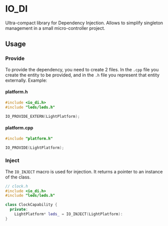 # IO_DI

Ultra-compact library for Dependency Injection. Allows to simplify singleton management in a small micro-controller project.

## Usage

### Provide

To provide the dependency, you need to create 2 files. In the `.cpp` file you create the entity to be provided, and in the `.h` file you represent that entity externally. Example:

#### platform.h

```cpp
#include <io_di.h>
#include "leds/leds.h"

IO_PROVIDE_EXTERN(LightPlatform);
```

#### platform.cpp
```cpp
#include "platform.h"

IO_PROVIDE(LightPlatform);
```

### Inject

The `IO_INJECT` macro is used for injection. It returns a pointer to an instance of the class.

```cpp
// clock.h
#include <io_di.h>
#include "leds/leds.h"

class ClockCapability {
  private:
    LightPlatform* leds_ = IO_INJECT(LightPlatform):
}
```
